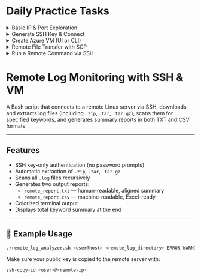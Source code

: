 
# Daily Practice Tasks


<details>
<summary> Basic IP & Port Exploration  </summary>



To view your local IP address:
```bash
ifconfig
```
Quickly displays all listening TCP and UDP ports on the system without resolving names, providing a fast and clear view of active network sockets.
```bash
ss -tuln
```

`127.0.0.1:22` means the SSH service is listening on port 22,
but only accepts connections from the local machine (localhost).
127.0.0.1 is the loopback IP, and 22 is the default SSH port.

</details>


<details>
<summary> Generate SSH Key & Connect  </summary>
 

The `ssh-keygen` command is used to create an SSH key pair:

- 🔐 **Private key** – stays on your local machine
- 🔓 **Public key** – copied to the remote server

These keys allow secure, passwordless authentication over SSH.

```bash
ssh-keygen
```

Creating an RSA key
- `-t rsa` = Specifies the type of key to generate
- `-b 4096` =  Sets the strength of the key to 4096 bits
- `-f` =  Defines the file path and name to save the key
```bash
ssh-keygen -t rsa -b 4096 -f ~/.ssh/id_rsa
```

#### We can continue after completing the [Create Azure VM (UI or CLI)](#create-azure-vm-ui-or-cli) task.


Use `ssh-copy-id` (or manual `scp`) to copy your public key to a remote VM. 

```bash
ssh-copy-id <user>@<remote-ip>
```
To Connect to the VM we using the `ssh`

```bash
ssh <user>@<vm-ip>
```

</details>


<details>
<summary> Create Azure VM (UI or CLI)  </summary>

 
Before creating a virtual machine, we need to create a new resource group that will contain the VM:

```bash
az login --tenant `TENANT_ID`

az group create --name vm-rg --location westeurope
```

Now we can create the virtual machine:



```bash
az vm create \
>   --resource-group vm-rg \
>   --name myLinuxVM \
>   --image Ubuntu2204 \
min-user>   --admin-username yosef \
>   --authentication-type ssh \
>   --ssh-key-values "$(cat ~/.ssh/id_rsa.pub)" \
->   --size Standard_B1s \
>   --location westeurope
```

Once the VM is created, we should verify that SSH (port 22) is open.
Use the following command to list all NSG (Network Security Group) rules:

```bash
az network nsg rule list \
esource->   --resource-group vm-rg \
>   --nsg-name myLinuxVMNSG \
>   --output table
```




</details>


<details>
<summary> Remote File Transfer with SCP   </summary>



To transfer files between your **local machine** and the **VM**, we use the `scp` (Secure Copy) command.  
It works over SSH and allows both uploading and downloading files securely.

---

Create a dummy file on your **local machine**:
```bash
echo "Hello from my machine!" > myfile.txt
```
Upload the file to your VM:
```bash
scp myfile.txt <user>@<vm-ip>:/home/<user>/
```


Create a local folder to download into:
```bash
mkdir downloads
```

Download the file back from the VM:
```bash
scp <user>@<vm-ip>:/home/<user>/myfile.txt ./downloads/
```
Verify On your local machine:
```bash
cat downloads/myfile.txt
```

Verify On the VM:
```bash
cat ~/myfile.txt
```


</details>

<details>
<summary> Run a Remote Command via SSH </summary>
 

To run a command remotely without logging in manually, use the `ssh -t` command:



```bash
ssh -t <user>@<vm-ip> "uptime"
ssh -t <user>@<vm-ip> "df -h"
ssh -t <user>@<vm-ip> "ls -l /home/<user>"
```
Redirecting the output to a local file

```bash
ssh -t <user>@<vm-ip> "df -h"> vm_disk_usage.txt
```




</details>


# Remote Log Monitoring with SSH & VM


A Bash script that connects to a remote Linux server via SSH, downloads and extracts log files (including `.zip`, `.tar`, `.tar.gz`), scans them for specified keywords, and generates summary reports in both TXT and CSV formats.

---

## Features

- SSH key-only authentication (no password prompts)
- Automatic extraction of `.zip`, `.tar`, `.tar.gz`
- Scans all `.log` files recursively
- Generates two output reports:
  - `remote_report.txt` — human-readable, aligned summary
  - `remote_report.csv` — machine-readable, Excel-ready
- Colorized terminal output
-  Displays total keyword summary at the end

---

## 🧪 Example Usage

```bash
./remote_log_analyzer.sh <user@host> <remote_log_directory> ERROR WARNING CRITICAL
```

Make sure your public key is copied to the remote server with:

```bash
ssh-copy-id <user>@<remote-ip>
```